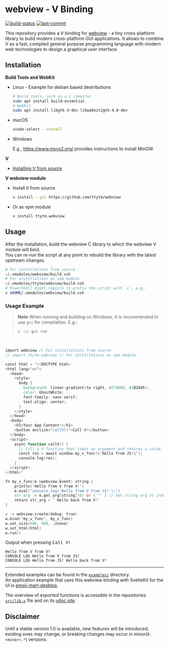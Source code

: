# webview - V Binding

[![build-status](https://img.shields.io/github/actions/workflow/status/ttytm/webview/ci.yml?branch=main&style=flat-rounded)](https://github.com/ttytm/webview/actions/workflows/ci.yml?query=branch%3Amain)
[![last-commit](https://img.shields.io/github/last-commit/ttytm/webview?style=flat-rounded)](https://github.com/ttytm/webview)

This repository provides a V binding for [webview](https://github.com/webview/webview) - a tiny cross-platform library
to build modern cross-platform GUI applications. It allows to combine V as a fast, compiled general
purpose programming language with modern web technologies to design a graphical user interface.

## Installation

**Build Tools and WebKit**

- Linux - Example for debian based destributions

  ```sh
  # Build tools, such as a C compiler
  sudo apt install build-essential
  # WebKit
  sudo apt install libgtk-3-dev libwebkit2gtk-4.0-dev
  ```

- macOS

  ```sh
  xcode-select --install
  ```

- Windows

  E.g., https://www.msys2.org/ provides instructions to install MinGW

**V**

- [Installing V from source](https://github.com/vlang/v#installing-v-from-source)

**V webview module**

- Install it from source

  ```sh
  v install --git https://github.com/ttytm/webview
  ```

- Or as vpm module

  ```sh
  v install ttytm.webview
  ```

## Usage

After the installation, build the webview C library to which the webview V module will bind.\
You can re-run the script at any point to rebuild the library with the latest upstream changes.

```sh
# For installations from source
~/.vmodules/webview/build.vsh
# For installations as vpm module
~/.vmodules/ttytm/webview/build.vsh
# PowerShell might require to prefix the script with `v`, e.g.:
v $HOME/.vmodules/webview/build.vsh
```

### Usage Example

> **Note**
> When running and building on Windows, it is recommended to use `gcc` for compilation. E.g.:
>
> ```sh
> v -cc gcc run .
> ```

<br>

```v ignore
import webview // For installations from source
// import ttytm.webview // For installations as vpm module

const html = '<!DOCTYPE html>
<html lang="en">
  <head>
    <style>
      body {
        background: linear-gradient(to right, #274060, #1B2845);
        color: GhostWhite;
        font-family: sans-serif;
        text-align: center;
      }
    </style>
  </head>
  <body>
    <h1>Your App Content!</h1>
    <button onclick="callV()">Call V!</button>
  </body>
  <script>
    async function callV() {
      // Call a V function that takes an argument and returns a value.
      const res = await window.my_v_func(\'Hello from JS!\');
      console.log(res);
    }
  </script>
</html>'

fn my_v_func(e &webview.Event) string {
	println('Hello from V from V!')
	e.eval("console.log('Hello from V from JS!');")
	str_arg := e.get_arg[string](0) or { '' } // Get string arg at index `0`
	return str_arg + ' Hello back from V!'
}

w := webview.create(debug: true)
w.bind('my_v_func', my_v_func)
w.set_size(600, 400, .@none)
w.set_html(html)
w.run()
```

Output when pressing <kbd>Call V!</kdb>

```
Hello from V from V!
CONSOLE LOG Hello from V from JS!
CONSOLE LOG Hello from JS! Hello back from V!
```

---

Extended examples can be found in the [`examples/`](https://github.com/ttytm/webview/tree/master/examples) directory.\
An application example that uses this webview binding with SvelteKit for the UI is [emoji-mart-desktop](https://github.com/ttytm/emoji-mart-desktop).

The overview of exported functions is accessible in the repositories [`src/lib.v`](https://github.com/ttytm/webview/blob/master/src/lib.v)
file and on its [vdoc site](https://ttytm.github.io/webview/webview.html).

## Disclaimer

Until a stable version 1.0 is available, new features will be introduced, existing ones may change,
or breaking changes may occur in minor(`0.<minor>.*`) versions.
